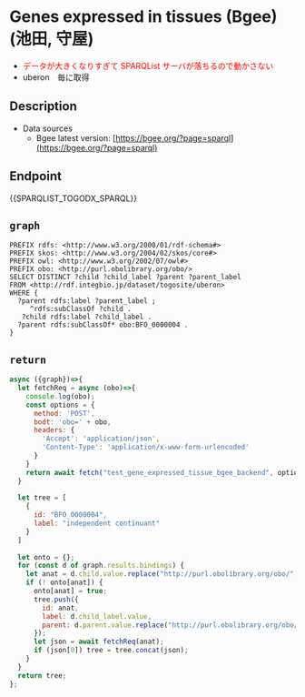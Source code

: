 # Genes expressed in tissues (Bgee) (池田, 守屋)

- <font style="color:red">データが大きくなりすぎて SPARQList サーバが落ちるので動かさない</font>
- uberon　毎に取得

## Description

- Data sources
    - Bgee latest version: [https://bgee.org/?page=sparql](https://bgee.org/?page=sparql)

## Endpoint

{{SPARQLIST_TOGODX_SPARQL}}

## `graph`
```sparql
PREFIX rdfs: <http://www.w3.org/2000/01/rdf-schema#>
PREFIX skos: <http://www.w3.org/2004/02/skos/core#>
PREFIX owl: <http://www.w3.org/2002/07/owl#>
PREFIX obo: <http://purl.obolibrary.org/obo/>
SELECT DISTINCT ?child ?child_label ?parent ?parent_label
FROM <http://rdf.integbio.jp/dataset/togosite/uberon>
WHERE {
  ?parent rdfs:label ?parent_label ;
     ^rdfs:subClassOf ?child .
   ?child rdfs:label ?child_label .
  ?parent rdfs:subClassOf* obo:BFO_0000004 .
}
```

## `return`
```javascript
async ({graph})=>{
  let fetchReq = async (obo)=>{
    console.log(obo);
    const options = {
      method: 'POST',
      bodt: 'obo=' + obo,
      headers: {
        'Accept': 'application/json',
        'Content-Type': 'application/x-www-form-urlencoded'
      }
    }
    return await fetch("test_gene_expressed_tissue_bgee_backend", options).then(res=>res.json());
  }
  
  let tree = [
    {
      id: "BFO_0000004",
      label: "independent continuant"
    }
  ]
  
  let onto = {};
  for (const d of graph.results.bindings) {
    let anat = d.child.value.replace("http://purl.obolibrary.org/obo/", "");
    if (! onto[anat]) {
      onto[anat] = true;
      tree.push({
        id: anat,
        label: d.child_label.value,
        parent: d.parent.value.replace("http://purl.obolibrary.org/obo/", "")
      });
      let json = await fetchReq(anat);
      if (json[0]) tree = tree.concat(json);
    }
  }
  return tree;
};
```
